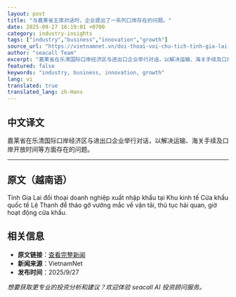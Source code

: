 ```yaml
---
layout: post
title: "与嘉莱省主席对话时，企业提出了一系列口岸存在的问题。"
date: 2025-09-27 16:19:01 +0700
category: industry-insights
tags: ["industry","business","innovation","growth"]
source_url: "https://vietnamnet.vn/doi-thoai-voi-chu-tich-tinh-gia-lai-dn-neu-loat-bat-cap-o-cua-khau-2446710.html"
author: "seacall Team"
excerpt: "嘉莱省在乐清国际口岸经济区与进出口企业举行对话，以解决运输、海关手续及口岸开放时间等方面存在的问题。..."
featured: false
keywords: "industry, business, innovation, growth"
lang: vi
translated: true
translated_lang: zh-Hans
---
```


## 中文译文

嘉莱省在乐清国际口岸经济区与进出口企业举行对话，以解决运输、海关手续及口岸开放时间等方面存在的问题。

---

## 原文（越南语）

Tỉnh Gia Lai đối thoại doanh nghiệp xuất nhập khẩu tại Khu kinh tế Cửa khẩu quốc tế Lệ Thanh để tháo gỡ vướng mắc về vận tải, thủ tục hải quan, giờ hoạt động cửa khẩu.

## 相关信息

- **原文链接**：[查看完整新闻](https://vietnamnet.vn/doi-thoai-voi-chu-tich-tinh-gia-lai-dn-neu-loat-bat-cap-o-cua-khau-2446710.html)
- **新闻来源**：VietnamNet
- **发布时间**：2025/9/27

*想要获取更专业的投资分析和建议？欢迎体验 seacall AI 投资顾问服务。*